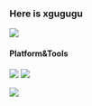 ### Here is xgugugu 

[![](https://github-readme-stats.vercel.app/api?username=xgugugu&show_icons=true&hide_title=true&theme=transparent)](https://xgugugu.github.io/)

#### Platform&Tools

[![](https://img.shields.io/badge/OS-Manjaro-%2335BF5C?logo=manjaro)](https://manjaro.org/) [![](https://img.shields.io/badge/Windows-11-%230078D6?logo=windows)](https://reactos.org/) 

[![](https://img.shields.io/badge/IDE-Visual%20Studio%20Code-%23007ACC?logo=visualstudiocode)](https://code.visualstudio.com/)
